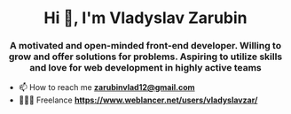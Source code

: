 <h1 align="center">Hi 👋, I'm Vladyslav Zarubin</h1>
<h3 align="center">A motivated and open-minded front-end developer. Willing to grow and offer solutions for problems. Aspiring to utilize skills and love for web development in highly active teams</h3>

- 📫 How to reach me **zarubinvlad12@gmail.com**
- 👨🏻‍💻 Freelance **https://www.weblancer.net/users/vladyslavzar/**
